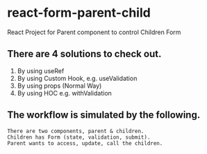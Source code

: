 # react-form-parent-child
React Project for Parent component to control Children Form

## There are 4 solutions to check out.

1. By using useRef
2. By using Custom Hook, e.g. useValidation
3. By using props (Normal Way)
4. By using HOC e.g. withValidation

## The workflow is simulated by the following.
    There are two components, parent & children. 
    Children has Form (state, validation, submit).
    Parent wants to access, update, call the children.
